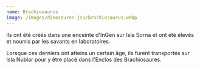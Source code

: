 ```yaml
---
name: Brachiosaurus
image: /images/dinosaures-js1/brachiosaurus.webp
---
```


Ils ont été créés dans une enceinte d'InGen sur Isla Sorna et ont été élevés et nourris par les savants en laboratoires.

Lorsque ces derniers ont atteins un certain âge, ils furent transportés sur Isla Nublar pour y être placé dans l'Enclos des Brachiosaures.
